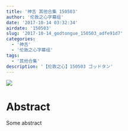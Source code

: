 ```yaml
---
title: '神舌 其他合集 150503'
author: '伦敦之心字幕组'
date: '2017-10-14 03:32:34'
airdate: '150503'
slug: '2017-10-14_godtongue_150503_adfe91d7'
categories: 
  - '神舌'
  - '伦敦之心字幕组'
tags: 
  - '其他合集'
description: '【伦敦之心】150503 ゴッドタン'
---
```


![](https://i.imgur.com/kkJmFAE.jpg)
# Abstract
Some abstract
